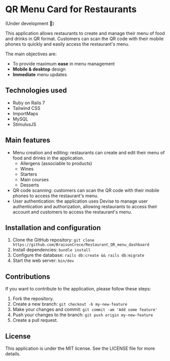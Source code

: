 # QR Menu Card for Restaurants 
(Under development 🔨)

This application allows restaurants to create and manage their menu of food and drinks in QR format. Customers can scan the QR code with their mobile phones to quickly and easily access the restaurant's menu.

The main objectives are:
- To provide maximum **ease** in menu management
- **Mobile & desktop** design
- **Immediate** menu updates

## Technologies used

- Ruby on Rails 7
- Tailwind CSS
- ImportMaps
- MySQL
- StimulusJS

## Main features

- Menu creation and editing: restaurants can create and edit their menu of food and drinks in the application.
    - Allergens (associable to products)
    - Wines
    - Starters
    - Main courses
    - Desserts
- QR code scanning: customers can scan the QR code with their mobile phones to access the restaurant's menu.
- User authentication: the application uses Devise to manage user authentication and authorization, allowing restaurants to access their account and customers to access the restaurant's menu.

## Installation and configuration

1. Clone the GitHub repository: `git clone https://github.com/BraisonCrece/Restaurant_QR_menu_dashboard`
2. Install dependencies: `bundle install`
3. Configure the database: `rails db:create && rails db:migrate`
4. Start the web server: `bin/dev`

## Contributions

If you want to contribute to the application, please follow these steps:

1. Fork the repository.
2. Create a new branch: `git checkout -b my-new-feature`
3. Make your changes and commit: `git commit -am 'Add some feature'`
4. Push your changes to the branch: `git push origin my-new-feature`
5. Create a pull request.

## License

This application is under the MIT license. See the LICENSE file for more details.
